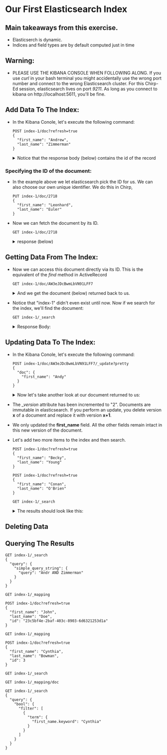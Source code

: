 # Our First Elasticsearch Index

## Main takeaways from this exercise.
  - Elasticserch is dynamic.
  - Indices and field types are by default computed just in time

## Warning:
  - PLEASE USE THE KIBANA CONSOLE WHEN FOLLOWING ALONG.  If you use *curl* in your bash terminal you might accidentally use the wrong port number and connect to the wrong Elasticsearch cluster.  For this Chirp-Ed session, elasticsearch lives on port *9211*.  As long as you connect to kibana on http://localhost:5611, you'll be fine.

## Add Data To The Index:

- In the Kibana Conole, let's execute the following command:

  ```
  POST index-1/doc?refresh=true
  {
    "first_name": "Andrew",
    "last_name": "Zimmerman"
  }
  ```

  <details><summary>Notice that the response body (below) contains the id of the record</summary>
  <p>

  ```json
  {
    "_index": "index-1",
    "_type": "doc",
    "_id": "AW3eJDcBwmLbVN91LFF7",
    "_version": 1,
    "result": "created",
    "forced_refresh": true,
    "_shards": {
      "total": 2,
      "successful": 1,
      "failed": 0
    },
    "created": true
  }

  ```

  </p>
  </details>

### Specifying the ID of the document:

- In the example above we let elasticsearch pick the ID for us.  We can also choose our own unique identifier.  We do this in Chirp, 

  ```
  PUT index-1/doc/2718
  {
    "first_name": "Leonhard",
    "last_name": "Euler"
  }
  ```

- Now we can fetch the document by its ID.

  ```
  GET index-1/doc/2718
  ```

  <details><summary>response (below)</summary>
  <p>

  ```json
  {
    "_index": "index-1",
    "_type": "doc",
    "_id": "2718",
    "_version": 1,
    "found": true,
    "_source": {
      "first_name": "Leonhard",
      "last_name": "Euler"
    }
  }
  ```

  </p>
  </details>

## Getting Data From The Index:

- Now we can access this document directly via its ID.  This is the equivalent of the *find* method in ActiveRecord

  ```
  GET index-1/doc/AW3eJDcBwmLbVN91LFF7
  ```

  <details>
  <summary>And we get the document (below) returned back to us.</summary>
  <p>

  ```json
  {
    "_index": "index-1",
    "_type": "doc",
    "_id": "AW3eJDcBwmLbVN91LFF7",
    "_version": 1,
    "found": true,
    "_source": {
      "first_name": "Andrew",
      "last_name": "Zimmerman"
    }
  }
  ```
  </p>
  </details>

- Notice that "index-1" didn't even exist until now.  Now if we search for the index, we'll find the document:

  ```
  GET index-1/_search
  ```

  <details><summary>Response Body:</summary>
  <p>

  ```json  
  {
    "took": 1,
    "timed_out": false,
    "_shards": {
      "total": 5,
      "successful": 5,
      "failed": 0
    },
    "hits": {
      "total": 1,
      "max_score": 1,
      "hits": [
        {
          "_index": "index-1",
          "_type": "doc",
          "_id": "AW3dn-eVzYJjTv60xAic",
          "_score": 1,
          "_source": {
            "first_name": "Andrew",
            "last_name": "Zimmerman"
          }
        }
      ]
    }
  }
  ```
  </p>
  </details>


## Updating Data To The Index:

- In the Kibana Conole, let's execute the following command:

  ```
  POST index-1/doc/AW3eJDcBwmLbVN91LFF7/_update?pretty
  {
    "doc": {
      "first_name": "Andy"
    }
  }
  ```

  <details>
  <summary>Now let's take another look at our document returned to us:</summary>
  <p>

    ```json
    {
      "_index": "index-1",
      "_type": "doc",
      "_id": "AW3eJDcBwmLbVN91LFF7",
      "_version": 2,
      "found": true,
      "_source": {
        "first_name": "Andy",
        "last_name": "Zimmerman"
      }
    }
    ```
  </p>
  </details>

- The *_version* attribute has been incremented to "2".  Documents are immutable in elasticsearch.  If you perform an update, you delete version __x__ of a document and replace it with version __x+1__.
- We only updated the __first_name__ field.  All the other fields remain intact in this new version of the document.

- Let's add two more items to the index and then search.

  ```
  POST index-1/doc?refresh=true
  {
    "first_name": "Becky",
    "last_name": "Young"
  }

  POST index-1/doc?refresh=true
  {
    "first_name": "Conan",
    "last_name": "O'Brien"
  }

  GET index-1/_search
  ```

  <details>
  <summary>The results should look like this:</summary>
  <p>

  ```json
  {
    "took": 1,
    "timed_out": false,
    "_shards": {
      "total": 5,
      "successful": 5,
      "failed": 0
    },
    "hits": {
      "total": 3,
      "max_score": 1,
      "hits": [
        {
          "_index": "index-1",
          "_type": "doc",
          "_id": "AW3drIOLzYJjTv60xAie",
          "_score": 1,
          "_source": {
            "first_name": "Andrew",
            "last_name": "Zimmerman"
          }
        },
        {
          "_index": "index-1",
          "_type": "doc",
          "_id": "AW3drIQbzYJjTv60xAif",
          "_score": 1,
          "_source": {
            "first_name": "Becky",
            "last_name": "Young"
          }
        },
        {
          "_index": "index-1",
          "_type": "doc",
          "_id": "AW3drISozYJjTv60xAig",
          "_score": 1,
          "_source": {
            "first_name": "Conan",
            "last_name": "O'Brien"
          }
        }
      ]
    }
  }
  ```
  </p>
  </details>

## Deleting Data


## Querying The Results

```
GET index-1/_search
{
  "query": {
    "simple_query_string": {
      "query": "Andr AND Zimmerman"
    }
  }
}
```

```
GET index-1/_mapping

POST index-1/doc?refresh=true
{
  "first_name": "John",
  "last_name": "Doe",
  "id": "23c5bf4e-2baf-403c-8903-6d6321253d1a"
}

GET index-1/_mapping

POST index-1/doc?refresh=true
{
  "first_name": "Cynthia",
  "last_name": "Bowman",
  "id": 3
}

GET index-1/_search

GET index-1/_mapping/doc

GET index-1/_search
{
  "query": {
    "bool": {
      "filter": [
        {
          "term": {
            "first_name.keyword": "Cynthia"
          }
        }
      ]
    }
  }
}
```
